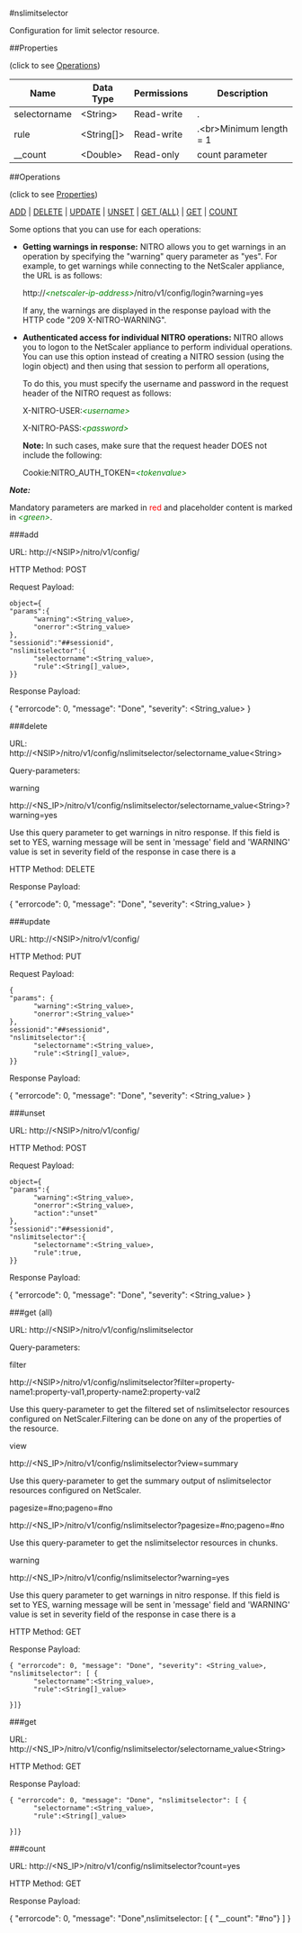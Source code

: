 #nslimitselector

Configuration for limit selector resource.


##Properties 
<span>(click to see [Operations](#operations))</span>


<table><thead><tr><th>Name</th><th> Data Type</th><th> Permissions</th><th>Description</th></tr></thead><tbody><tr><td>selectorname</td><td>&lt;String></td><td>Read-write</td><td>.</td><tr><tr><td>rule</td><td>&lt;String[]></td><td>Read-write</td><td>.&lt;br>Minimum length = 1</td><tr><tr><td>__count</td><td>&lt;Double></td><td>Read-only</td><td>count parameter</td><tr></tbody></table>
##Operations 
<span>(click to see [Properties](#properties))</span>


[ADD](#add) | [DELETE](#delete) | [UPDATE](#update) | [UNSET](#unset) | [GET (ALL)](#get-(all)) | [GET](#get) | [COUNT](#count)


Some options that you can use for each operations:
<ul><li><p><b>Getting warnings in response:</b> NITRO allows you to get warnings in an operation by specifying the "warning" query parameter as "yes". For example, to get warnings while connecting to the NetScaler appliance, the URL is as follows:</p><p>http://<span style="color:green;font-style:italic;">&lt;netscaler-ip-address&gt;</span>/nitro/v1/config/login?warning=yes</p><p>If any, the warnings are displayed in the response payload with the HTTP code "209 X-NITRO-WARNING".</p></li><li><p><b>Authenticated access for individual NITRO operations:</b> NITRO allows you to logon to the NetScaler appliance to perform individual operations. You can use this option instead of creating a NITRO session (using the login object) and then using that session to perform all operations,</p><p>To do this, you must specify the username and password in the request header of the NITRO request as follows:</p><p>X-NITRO-USER:<span style="color:green;font-style:italic;">&lt;username&gt;</span></p><p>X-NITRO-PASS:<span style="color:green;font-style:italic;">&lt;password&gt;</span></p><p><b>Note:</b> In such cases, make sure that the request header DOES not include the following:</p><p>Cookie:NITRO_AUTH_TOKEN=<span style="color:green;font-style:italic;">&lt;tokenvalue&gt;</span></p></li></ul>



***Note:*** 
Mandatory parameters are marked in <span style="color:#FF0000;">red</span> and placeholder content is marked in <span style="color:green;font-style:italic">&lt;green&gt;</span>.

###add



URL: http://&lt;NSIP&gt;/nitro/v1/config/
HTTP Method: POST
Request Payload: ```object={"params":{      "warning":<String_value>,      "onerror":<String_value>},"sessionid":"##sessionid","nslimitselector":{      "selectorname":<String_value>,      "rule":<String[]_value>,}}```
Response Payload: 
{ "errorcode": 0, "message": "Done", "severity": <String_value> }


###delete



URL: http://&lt;NSIP&gt;/nitro/v1/config/nslimitselector/selectorname_value&lt;String&gt;
Query-parameters:
warning
http://&lt;NS_IP&gt;/nitro/v1/config/nslimitselector/selectorname_value&lt;String&gt;?warning=yes
Use this query parameter to get warnings in nitro response. If this field is set to YES, warning message will be sent in 'message' field and 'WARNING' value is set in severity field of the response in case there is a



HTTP Method: DELETE
Response Payload: 
{ "errorcode": 0, "message": "Done", "severity": <String_value> }


###update



URL: http://&lt;NSIP&gt;/nitro/v1/config/
HTTP Method: PUT
Request Payload: ```{"params": {      "warning":<String_value>,      "onerror":<String_value>"},sessionid":"##sessionid","nslimitselector":{      "selectorname":<String_value>,      "rule":<String[]_value>,}}```
Response Payload: 
{ "errorcode": 0, "message": "Done", "severity": <String_value> }


###unset



URL: http://&lt;NSIP&gt;/nitro/v1/config/
HTTP Method: POST
Request Payload: ```object={"params":{      "warning":<String_value>,      "onerror":<String_value>,      "action":"unset"},"sessionid":"##sessionid","nslimitselector":{      "selectorname":<String_value>,      "rule":true,}}```
Response Payload: 
{ "errorcode": 0, "message": "Done", "severity": <String_value> }


###get (all)



URL: http://&lt;NSIP&gt;/nitro/v1/config/nslimitselector
Query-parameters:
filter
http://&lt;NSIP&gt;/nitro/v1/config/nslimitselector?filter=property-name1:property-val1,property-name2:property-val2
Use this query-parameter to get the filtered set of nslimitselector resources configured on NetScaler.Filtering can be done on any of the properties of the resource.


view
http://&lt;NS_IP&gt;/nitro/v1/config/nslimitselector?view=summary
Use this query-parameter to get the summary output of nslimitselector resources configured on NetScaler.


pagesize=#no;pageno=#no
http://&lt;NS_IP&gt;/nitro/v1/config/nslimitselector?pagesize=#no;pageno=#no
Use this query-parameter to get the nslimitselector resources in chunks.


warning
http://&lt;NS_IP&gt;/nitro/v1/config/nslimitselector?warning=yes
Use this query parameter to get warnings in nitro response. If this field is set to YES, warning message will be sent in 'message' field and 'WARNING' value is set in severity field of the response in case there is a



HTTP Method: GET
Response Payload: ```{ "errorcode": 0, "message": "Done", "severity": <String_value>, "nslimitselector": [ {      "selectorname":<String_value>,      "rule":<String[]_value>}]}```



###get



URL: http://&lt;NS_IP&gt;/nitro/v1/config/nslimitselector/selectorname_value&lt;String&gt;
HTTP Method: GET
Response Payload: ```{ "errorcode": 0, "message": "Done", "nslimitselector": [ {      "selectorname":<String_value>,      "rule":<String[]_value>}]}```



###count



URL: http://&lt;NS_IP&gt;/nitro/v1/config/nslimitselector?count=yes
HTTP Method: GET
Response Payload: 
{ "errorcode": 0, "message": "Done",nslimitselector: [ { "__count": "#no"} ] }


